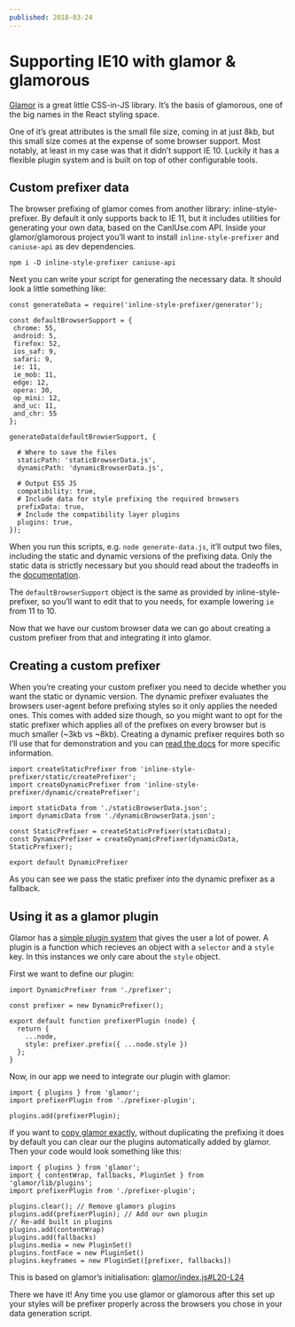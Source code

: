 ```yaml
---
published: 2018-03-24
---
```


# Supporting IE10 with glamor & glamorous

[Glamor](https://github.com/threepointone/glamor) is a great little CSS-in-JS
library. It’s the basis of glamorous, one of the big names in the React styling
space.

One of it’s great attributes is the small file size, coming in at just 8kb, but
this small size comes at the expense of some browser support. Most notably, at
least in my case was that it didn’t support IE 10. Luckily it has a flexible
plugin system and is built on top of other configurable tools.

## Custom prefixer data

The browser prefixing of glamor comes from another library:
inline-style-prefixer. By default it only supports back to IE 11, but it
includes utilities for generating your own data, based on the CanIUse.com API.
Inside your glamor/glamorous project you’ll want to install
`inline-style-prefixer` and `caniuse-api` as dev dependencies.

    npm i -D inline-style-prefixer caniuse-api

Next you can write your script for generating the necessary data. It should look
a little something like:

    const generateData = require('inline-style-prefixer/generator');

    const defaultBrowserSupport = {
     chrome: 55,
     android: 5,
     firefox: 52,
     ios_saf: 9,
     safari: 9,
     ie: 11,
     ie_mob: 11,
     edge: 12,
     opera: 30,
     op_mini: 12,
     and_uc: 11,
     and_chr: 55
    };

    generateData(defaultBrowserSupport, {

      # Where to save the files
      staticPath: 'staticBrowserData.js',
      dynamicPath: 'dynamicBrowserData.js',

      # Output ES5 JS
      compatibility: true,
      # Include data for style prefixing the required browsers
      prefixData: true,
      # Include the compatibility layer plugins
      plugins: true,
    });

When you run this scripts, e.g. `node generate-data.js`, it’ll output two files,
including the static and dynamic versions of the prefixing data. Only the static
data is strictly necessary but you should read about the tradeoffs in the
[documentation](https://github.com/rofrischmann/inline-style-prefixer#dynamic-vs-static).

The `defaultBrowserSupport` object is the same as provided by
inline-style-prefixer, so you’ll want to edit that to you needs, for example
lowering `ie` from 11 to 10.

Now that we have our custom browser data we can go about creating a custom
prefixer from that and integrating it into glamor.

## Creating a custom prefixer

When you’re creating your custom prefixer you need to decide whether you want
the static or dynamic version. The dynamic prefixer evaluates the browsers
user-agent before prefixing styles so it only applies the needed ones. This
comes with added size though, so you might want to opt for the static prefixer
which applies all of the prefixes on every browser but is much smaller (~3kb vs
~8kb). Creating a dynamic prefixer requires both so I’ll use that for
demonstration and you can
[read the docs](https://github.com/rofrischmann/inline-style-prefixer/blob/master/docs/api/inline-style-prefixer/createPrefixer.md)
for more specific information.

    import createStaticPrefixer from 'inline-style-prefixer/static/createPrefixer';
    import createDynamicPrefixer from 'inline-style-prefixer/dynamic/createPrefixer';

    import staticData from './staticBrowserData.json';
    import dynamicData from './dynamicBrowserData.json';

    const StaticPrefixer = createStaticPrefixer(staticData);
    const DynamicPrefixer = createDynamicPrefixer(dynamicData, StaticPrefixer);

    export default DynamicPrefixer

As you can see we pass the static prefixer into the dynamic prefixer as a
fallback.

## Using it as a glamor plugin

Glamor has a
[simple plugin system](https://github.com/threepointone/glamor/blob/master/docs/plugins.md)
that gives the user a lot of power. A plugin is a function which recieves an
object with a `selector` and a `style` key. In this instances we only care about
the `style` object.

First we want to define our plugin:

    import DynamicPrefixer from './prefixer';

    const prefixer = new DynamicPrefixer();

    export default function prefixerPlugin (node) {
      return {
        ...node,
        style: prefixer.prefix({ ...node.style })
      };
    }

Now, in our app we need to integrate our plugin with glamor:

    import { plugins } from 'glamor';
    import prefixerPlugin from './prefixer-plugin';

    plugins.add(prefixerPlugin);

If you want to
[copy glamor exactly](https://github.com/threepointone/glamor/blob/667b480d31b3721a905021b26e1290ce92ca2879/src/index.js#L20-L24),
without duplicating the prefixing it does by default you can clear our the
plugins automatically added by glamor. Then your code would look something like
this:

    import { plugins } from 'glamor';
    import { contentWrap, fallbacks, PluginSet } from 'glamor/lib/plugins';
    import prefixerPlugin from './prefixer-plugin';

    plugins.clear(); // Remove glamors plugins
    plugins.add(prefixerPlugin); // Add our own plugin
    // Re-add built in plugins
    plugins.add(contentWrap)
    plugins.add(fallbacks)
    plugins.media = new PluginSet()
    plugins.fontFace = new PluginSet()
    plugins.keyframes = new PluginSet([prefixer, fallbacks])

This is based on glamor’s initialisation:
[glamor/index.js#L20-L24](https://github.com/threepointone/glamor/blob/667b480d31b3721a905021b26e1290ce92ca2879/src/index.js#L20-L24)

There we have it! Any time you use glamor or glamorous after this set up your
styles will be prefixer properly across the browsers you chose in your data
generation script.
